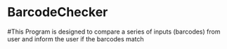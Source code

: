 # BarcodeChecker
#This Program is designed to compare a series of inputs (barcodes) from user and inform the user if the barcodes match
